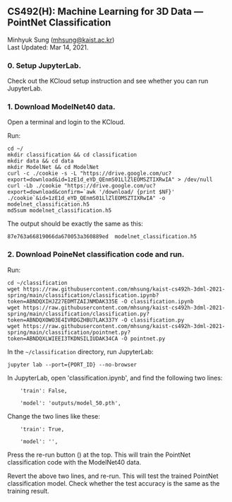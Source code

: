 ## CS492(H): Machine Learning for 3D Data — PointNet Classification

Minhyuk Sung (mhsung@kaist.ac.kr)<br>
Last Updated: Mar 14, 2021.

### 0. Setup JupyterLab.

Check out the KCloud setup instruction and see whether you can run JupyterLab.


### 1. Download ModelNet40 data.

Open a terminal and login to the KCloud.

Run:
```
cd ~/
mkdir classification && cd classification
mkdir data && cd data
mkdir ModelNet && cd ModelNet
curl -c ./cookie -s -L "https://drive.google.com/uc?export=download&id=1zE1d_eYD_QEnmS01LlZlEOMSZTIXRwIA" > /dev/null
curl -Lb ./cookie "https://drive.google.com/uc?export=download&confirm=`awk '/download/ {print $NF}' ./cookie`&id=1zE1d_eYD_QEnmS01LlZlEOMSZTIXRwIA" -o modelnet_classification.h5
md5sum modelnet_classification.h5
```

The output should be exactly the same as this:
```
87e763a66819066da670053a360889ed  modelnet_classification.h5
```

### 2. Download PoineNet classification code and run.

Run:
```
cd ~/classification
wget https://raw.githubusercontent.com/mhsung/kaist-cs492h-3dml-2021-spring/main/classification/classification.ipynb?token=ABNDQXIHJZ27EDMTZAIJNMDAK335E -O classification.ipynb
wget https://raw.githubusercontent.com/mhsung/kaist-cs492h-3dml-2021-spring/main/classification/classification.py?token=ABNDQXOWO3E4IVRDGZHBU7LAK337Y -O classification.py
wget https://raw.githubusercontent.com/mhsung/kaist-cs492h-3dml-2021-spring/main/classification/pointnet.py?token=ABNDQXLWIEEI3TKDNSILIUDAK34CA -O pointnet.py
```

In the `~/classification` directory, run JupyterLab:
```
jupyter lab --port={PORT_ID} --no-browser
```

In JupyterLab, open 'classification.ipynb', and find the following two lines:
```
    'train': False,
```
```
    'model': 'outputs/model_50.pth',
```

Change the two lines like these:
```
    'train': True,
```
```
    'model': '',
```

Press the re-run button (<i class="fa fa-coffee"></i>) at the top. This will train the PointNet classification code with the ModelNet40 data.

Revert the above two lines, and re-run. This will test the trained PointNet classification model. Check whether the test accuracy is the same as the training result.
